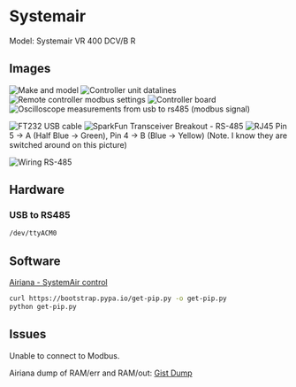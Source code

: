 # Systemair

Model: Systemair  VR 400 DCV/B R

## Images

![Make and model](./images/IMG_3640.jpeg)
![Controller unit datalines](./images/IMG_1649.jpeg)
![Remote controller modbus settings](./images/IMG_3642.jpeg)
![Controller board](./images/IMG_3644.jpeg)
![Oscilloscope measurements from usb to rs485 (modbus signal)](./images/IMG_3641.jpeg)

![FT232 USB cable](./images/IMG_3645.jpeg)
![SparkFun Transceiver Breakout - RS-485](./images/IMG_3646.jpeg)
![RJ45](./images/IMG_3647.jpeg)
Pin 5 -> A (Half Blue -> Green), Pin 4 -> B (Blue -> Yellow) (Note. I know they are switched around on this picture)

![Wiring RS-485](./images/IMG_3648.jpeg)

## Hardware

### USB to RS485

```sh
/dev/ttyACM0
```

## Software

[Airiana - SystemAir control](https://github.com/BeamCtrl/Airiana)

```sh
curl https://bootstrap.pypa.io/get-pip.py -o get-pip.py
python get-pip.py
```

## Issues

Unable to connect to Modbus.

Airiana dump of RAM/err and RAM/out:
[Gist Dump](https://gist.github.com/danielkaldheim/cca07903f6734031c1fda6edd6703354)
